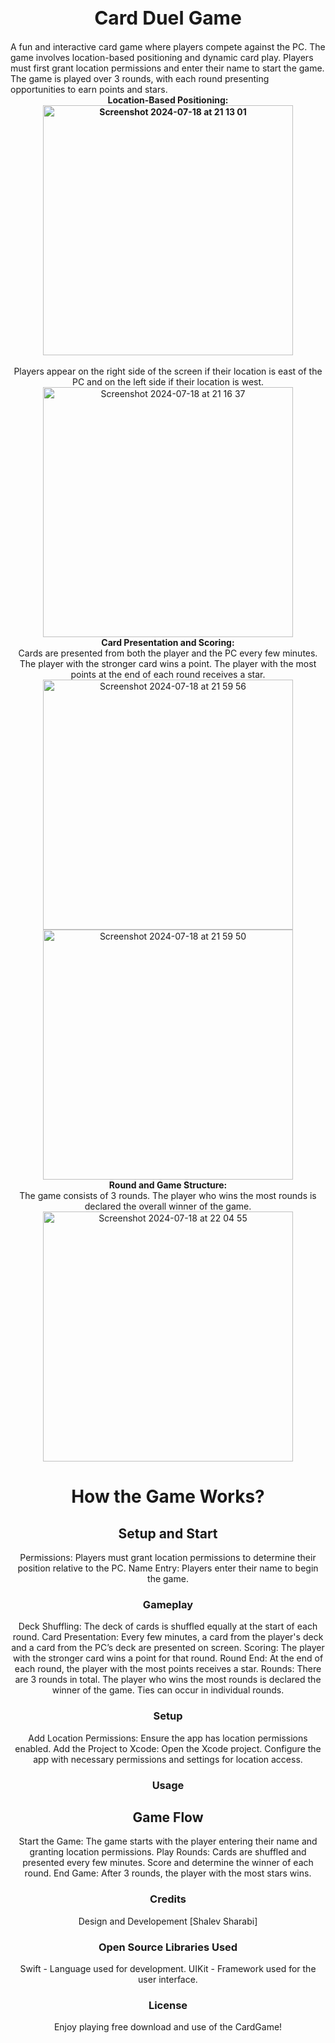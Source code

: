 <div style="text-align: center;">
    <h1 align="center" style="font-size: 30px;">Card Duel Game</h1>
</div>
A fun and interactive card game where players compete against the PC. The game involves location-based positioning and dynamic card play. Players must first grant location permissions and enter their name to start the game. The game is played over 3 rounds, with each round presenting opportunities to earn points and stars.
<div align="center">
    <b>
        Location-Based Positioning:
        <br>
        <img width="400" alt="Screenshot 2024-07-18 at 21 13 01" src="https://github.com/user-attachments/assets/039ef93c-c7b6-41cf-a6b9-3e5d23f1ab76">
        <br>
    </b>
    <br>
    Players appear on the right side of the screen if their location is east of the PC and on the left side if their location is west.
    <br>
   <img width="400" alt="Screenshot 2024-07-18 at 21 16 37" src="https://github.com/user-attachments/assets/9c385581-7ea9-42f3-804e-afe855ca8d8c">
    <br>
    <b>
        Card Presentation and Scoring:</b>
    <br>
    Cards are presented from both the player and the PC every few minutes. The player with the stronger card wins a point. The player with the most points at the end of each round receives a star.
    <br>
    <img width="400" alt="Screenshot 2024-07-18 at 21 59 56" src="https://github.com/user-attachments/assets/871b3a50-1983-4c11-a6c5-779e3264c6f3">
    <img width="400" alt="Screenshot 2024-07-18 at 21 59 50" src="https://github.com/user-attachments/assets/93721874-285d-4aae-95ac-f239862c1bdc">
    <br>
    <b>
        Round and Game Structure:</b>
    <br>
    The game consists of 3 rounds. The player who wins the most rounds is declared the overall winner of the game.
    <br>
    <img width="400" alt="Screenshot 2024-07-18 at 22 04 55" src="https://github.com/user-attachments/assets/4ff77308-9820-4084-b729-19940a83ae08">

# How the Game Works?
  ## Setup and Start
  Permissions: Players must grant location permissions to determine their position relative to the PC.
  Name Entry: Players enter their name to begin the game.
### Gameplay
  Deck Shuffling: The deck of cards is shuffled equally at the start of each round.
  Card Presentation: Every few minutes, a card from the player's deck and a card from the PC’s deck are presented on screen.
  Scoring: The player with the stronger card wins a point for that round.
  Round End: At the end of each round, the player with the most points receives a star.
  Rounds: There are 3 rounds in total. The player who wins the most rounds is declared the winner of the game. Ties can occur in individual rounds.
### Setup
  Add Location Permissions: Ensure the app has location permissions enabled.
  Add the Project to Xcode:
  Open the Xcode project.
  Configure the app with necessary permissions and settings for location access.
### Usage
  ## Game Flow
  Start the Game: The game starts with the player entering their name and granting location permissions.
  Play Rounds: Cards are shuffled and presented every few minutes. Score and determine the winner of each round.
  End Game: After 3 rounds, the player with the most stars wins.
### Credits
Design and Developement
  [Shalev Sharabi]
### Open Source Libraries Used
  Swift - Language used for development.
  UIKit - Framework used for the user interface.

### License
  Enjoy playing free download and use of the CardGame!
  
</div>
